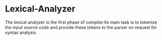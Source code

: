 Lexical-Analyzer
================

The lexical analyzer is the first phase of compiler.Its main task is to tokenize the input source code and provide these tokens to the parser on request for syntax analysis.